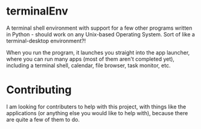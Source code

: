 # terminalEnv
A terminal shell environment with support for a few other programs written in Python - should work on any Unix-based Operating System. Sort of like a terminal-desktop environment?!

When you run the program, it launches you straight into the app launcher, where you can run many apps (most of them aren't completed yet), including a terminal shell, calendar, file browser, task monitor, etc.

# Contributing
I am looking for contributers to help with this project, with things like the applications (or anything else you would like to help with), because there are quite a few of them to do.